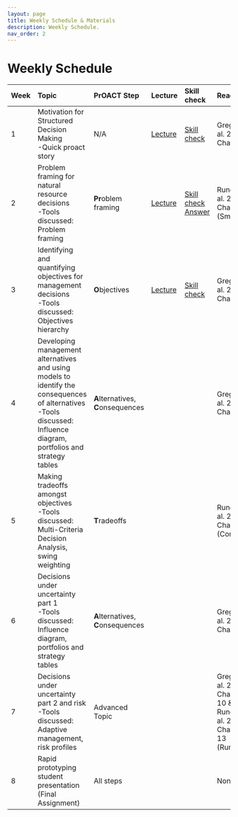 ```yaml
---
layout: page
title: Weekly Schedule & Materials
description: Weekly Schedule.
nav_order: 2
---
```


# Weekly Schedule


| Week | Topic                                                                                                                                                                     | PrOACT Step                             | Lecture                                                         | Skill check                                                                                                                               | Readings                                                              |
|:---- |:--------------------------------------------------------------------------------------------------------------------------------------------------------------------------|:----------------------------------------|:----------------------------------------------------------------|:------------------------------------------------------------------------------------------------------------------------------------------|:----------------------------------------------------------------------|
| 1    | Motivation for Structured Decision Making <br> -Quick proact story                                                                                                        | N/A                                     | [Lecture](material/Week1-Intro/Week1_SDM_Mizzou.pdf)            | [Skill check](material/Week1-Intro/SkillCheckWeek1.pdf)                                                                                   |  Gregory et al. 2012 Chapter 1                                        |   
| 2    | Problem framing for natural resource decisions <br> -Tools discussed: Problem framing                                                                                     |**Pr**oblem framing                      | [Lecture](material/Week2-ProblemFraming/Week2_SDM_Mizzou.pdf)   | [Skill check](material/Week2-ProblemFraming/SkillCheckWeek2.pdf) <br> [Answer](material/Week2-ProblemFraming/SkillCheckWeek2-Answers.pdf) | Runge et al. 2020 Chapter 2 (Smith)                                   |
| 3    | Identifying and quantifying objectives for management decisions <br> -Tools discussed: Objectives hierarchy                                                               |**O**bjectives                           | [Lecture](material/Week3-Objectives/Week3_SDM_Mizzou.pdf)       | [Skill check](material/Week3-Objectives/SkillCheckWeek3.pdf)                                                                              | Gregory et al. 2012 Chapter 4                                         |
| 4    | Developing management alternatives and using models to identify the consequences of alternatives <br> -Tools discussed: Influence diagram, portfolios and strategy tables | **A**lternatives, <br> **C**onsequences |                                                                 |                                                                                                                                           | Gregory et al. 2012 Chapter 7                                         |
| 5    | Making tradeoffs amongst objectives <br> -Tools discussed: Multi-Criteria Decision Analysis, swing weighting                                                              | **T**radeoffs                           |                                                                 |                                                                                                                                           | Runge et al. 2020 Chapter 5 (Converse)                                |
| 6    | Decisions under uncertainty part 1 <br> -Tools discussed: Influence diagram, portfolios and strategy tables                                                               | **A**lternatives, <br> **C**onsequences |                                                                 |                                                                                                                                           | Gregory et al. 2012 Chapter 7                                         |
| 7    | Decisions under uncertainty part 2 and risk <br> -Tools discussed: Adaptive management, risk profiles                                                                     | Advanced Topic                          |                                                                 |                                                                                                                                           | Gregory et al. 2012 Chapter 10 & Runge et al. 2020 Chapter 13 (Runge) |
| 8    | Rapid prototyping student presentation (Final Assignment)                                                                                                                 | All steps                               |                                                                 |                                                                                                                                           | None                                                                  |

                                                    
